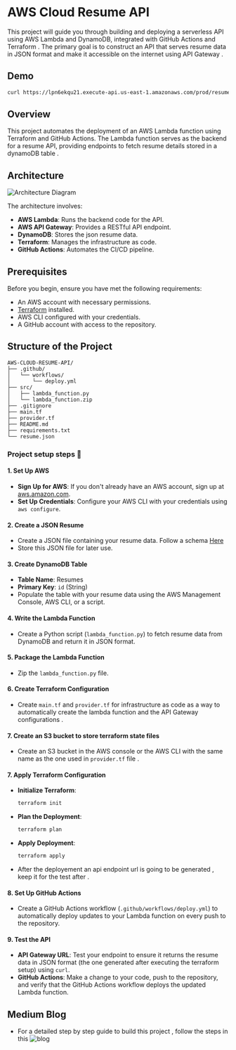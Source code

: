 
# AWS Cloud Resume API

This project will guide you through building and deploying a serverless API using AWS Lambda and DynamoDB, integrated with GitHub Actions and Terraform . The primary goal is to construct an API that serves resume data in JSON format and make it accessible on the internet using API Gateway .

## Demo
```sh
curl https://lpn6ekqu21.execute-api.us-east-1.amazonaws.com/prod/resume
```

## Overview

This project automates the deployment of an AWS Lambda function using Terraform and GitHub Actions. The Lambda function serves as the backend for a resume API, providing endpoints to fetch resume details stored in a dynamoDB table .

## Architecture

![Architecture Diagram](link-to-architecture-diagram.png)

The architecture involves:

- **AWS Lambda**: Runs the backend code for the API.
- **AWS API Gateway**: Provides a RESTful API endpoint.
- **DynamoDB**: Stores the json resume data.
- **Terraform**: Manages the infrastructure as code.
- **GitHub Actions**: Automates the CI/CD pipeline.

## Prerequisites

Before you begin, ensure you have met the following requirements:

- An AWS account with necessary permissions.
- [Terraform](https://www.terraform.io/downloads.html) installed.
- AWS CLI configured with your credentials.
- A GitHub account with access to the repository.

## Structure of the Project

```plaintext
AWS-CLOUD-RESUME-API/
├── .github/
│   └── workflows/
│       └── deploy.yml
├── src/
│   ├── lambda_function.py
│   └── lambda_function.zip
├── .gitignore
├── main.tf
├── provider.tf
├── README.md
├── requirements.txt
└── resume.json
``` 
### Project setup steps 🚀

#### 1. Set Up AWS

- **Sign Up for AWS**: If you don't already have an AWS account, sign up at [aws.amazon.com](https://aws.amazon.com/).
- **Set Up Credentials**: Configure your AWS CLI with your credentials using `aws configure`.

#### 2. Create a JSON Resume

- Create a JSON file containing your resume data. Follow a schema [Here](https://jsonresume.org/schema)
- Store this JSON file for later use.
#### 3. Create DynamoDB Table

- **Table Name**: Resumes
- **Primary Key**: `id` (String)
- Populate the table with your resume data using the AWS Management Console, AWS CLI, or a script.

#### 4. Write the Lambda Function

- Create a Python script (`lambda_function.py`) to fetch resume data from DynamoDB and return it in JSON format.

#### 5. Package the Lambda Function

- Zip the `lambda_function.py` file.


#### 6. Create Terraform Configuration 

- Create `main.tf` and `provider.tf` for infrastructure as code as a way to automatically create the lambda function and the API Gateway configurations .

#### 7. Create an S3 bucket to store terraform state files 
- Create an S3 bucket in the AWS console or the AWS CLI with the same name as the one used in `provider.tf` file .

#### 7. Apply Terraform Configuration
- **Initialize Terraform**:
  ```sh
  terraform init
  ```
- **Plan the Deployment**:
  ```sh
  terraform plan
  ```
- **Apply Deployment**:
  ```sh
  terraform apply
  ```
 - After the deployement an api endpoint url is going to be generated , keep it for the test after . 


#### 8. Set Up GitHub Actions

- Create a GitHub Actions workflow (`.github/workflows/deploy.yml`) to automatically deploy updates to your Lambda function on every push to the repository.

#### 9. Test the API

- **API Gateway URL**: Test your endpoint to ensure it returns the resume data in JSON format (the one generated after executing the terraform setup) using `curl`.
- **GitHub Actions**: Make a change to your code, push to the repository, and verify that the GitHub Actions workflow deploys the updated Lambda function.

## Medium Blog 
- For a detailed step by step guide to build this project , follow the steps in this ![blog](link-to-medium-blog)


